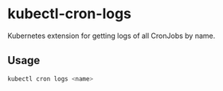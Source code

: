 # kubectl-cron-logs

Kubernetes extension for getting logs of all CronJobs by name.

## Usage
```sh
kubectl cron logs <name>
```